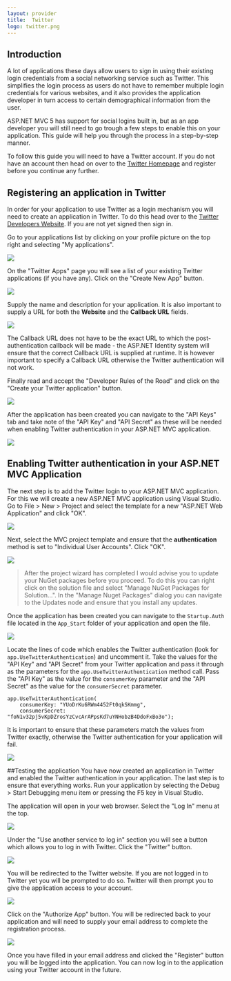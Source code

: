 ```yaml
---
layout: provider
title:  Twitter
logo: twitter.png
---
```

## Introduction
A lot of applications these days allow users to sign in using their existing login credentials from a social networking service such as Twitter.  This simplifies the login process as users do not have to remember multiple login credentials for various websites, and it also provides the application developer in turn access to certain demographical information from the user.

ASP.NET MVC 5 has support for social logins built in, but as an app developer you will still need to go trough a few steps to enable this on your application.  This guide will help you through the process in a step-by-step manner.

To follow this guide you will need to have a Twitter account.  If you do not have an account then head on over to the [Twitter Homepage](http://www.twitter.com) and register before you continue any further.

## Registering an application in Twitter
In order for your application to use Twitter as a login mechanism you will need to create an application in Twitter.  To do this head over to the [Twitter Developers Website](https://dev.twitter.com/).  If you are not yet signed then sign in. 

Go to your applications list by clicking on your profile picture on the top right and selecting "My applications".

![](/images/guides/twitter/applications_menu.png)

On the "Twitter Apps" page you will see a list of your existing Twitter applications (if you have any).  Click on the "Create New App" button.

![](/images/guides/twitter/create_new_app_button.png)

Supply the name and description for your application.  It is also important to supply a URL for both the **Website** and the **Callback URL** fields.   

![](/images/guides/twitter/create_application_1.png)

The Callback URL does not have to be the exact URL to which the post-authentication callback will be made - the ASP.NET Identity system will ensure that the correct Callback URL is supplied at runtime.  It is however important to specify a Callback URL otherwise the Twitter authentication will not work.

Finally read and accept the "Developer Rules of the Road" and click on the "Create your Twitter application" button.

![](/images/guides/twitter/create_application_2.png)

After the application has been created you can navigate to the "API Keys" tab and take note of the "API Key" and "API Secret" as these will be needed when enabling Twitter authentication in your ASP.NET MVC application.

![](/images/guides/twitter/twitter_app_keys_page.png)

## Enabling Twitter authentication in your ASP.NET MVC Application
The next step is to add the Twitter login to your ASP.NET MVC application.  For this we will create a new ASP.NET MVC application using Visual Studio. Go to File > New > Project and select the template for a new "ASP.NET Web Application" and click "OK".

![](/images/guides/twitter/new_project.png)

Next, select the MVC project template and ensure that the **authentication** method is set to "Individual User Accounts".  Click "OK".

![](/images/guides/twitter/new_project_mvc.png)

> After the project wizard has completed I would advise you to update your NuGet packages before you proceed.  To do this you can right click on the solution file and select "Manage NuGet Packages for Solution...".  In the "Manage Nuget Packages" dialog you can navigate to the Updates node and ensure that you install any updates.

Once the application has been created you can navigate to the `Startup.Auth` file located in the `App_Start` folder of your application and open the file.

![](/images/guides/twitter/navigate_startup_auth.png)

Locate the lines of code which enables the Twitter authentication (look for `app.UseTwitterAuthentication`) and uncomment it.  Take the values for the "API Key" and "API Secret" from your Twitter application and pass it through as the parameters for the `app.UseTwitterAuthentication` method call.  Pass the "API Key" as the value for the `consumerKey` parameter and the "API Secret" as the value for the `consumerSecret` parameter.

	app.UseTwitterAuthentication(
	    consumerKey: "YUoDrKu6RWm4452Ft0qkSKmmg",
	    consumerSecret: "foN1v32pj5vKpDZrosYzCvcArAPpsKd7uYNHobzB4DdoFxBo3o");

It is important to ensure that these parameters match the values from Twitter exactly, otherwise the Twitter authentication for your application will fail.

![](/images/guides/twitter/keys_matchup.png)

##Testing the application
You have now created an application in Twitter and enabled the Twitter authentication in your application.  The last step is to ensure that everything works.  Run your application by selecting the Debug > Start Debugging menu item or pressing the F5 key in Visual Studio.

The application will open in your web browser.  Select the "Log In" menu at the top.

![](/images/guides/twitter/application_start_screen.png)

Under the "Use another service to log in" section you will see a button which allows you to log in with Twitter.  Click the "Twitter" button.

![](/images/guides/twitter/application_login_screen.png)

You will be redirected to the Twitter website.  If you are not logged in to Twitter yet you will be prompted to do so.  Twitter will then prompt you to give the application access to your account.

![](/images/guides/twitter/twitter_auth_screen.png)

Click on the "Authorize App" button. You will be redirected back to your application and will need to supply your email address to complete the registration process.

![](/images/guides/twitter/complete_registration.png)

Once you have filled in your email address and clicked the "Register" button you will be logged into the application.  You can now log in to the application using your Twitter account in the future.


